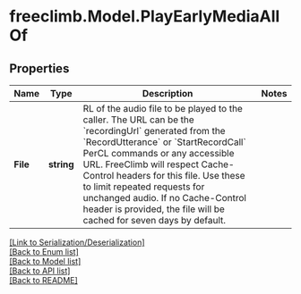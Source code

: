 # freeclimb.Model.PlayEarlyMediaAllOf


## Properties

Name | Type | Description | Notes
------------ | ------------- | ------------- | -------------
**File** | **string** | RL of the audio file to be played to the caller. The URL can be the &#x60;recordingUrl&#x60; generated from the &#x60;RecordUtterance&#x60; or &#x60;StartRecordCall&#x60; PerCL commands or any accessible URL. FreeClimb will respect Cache-Control headers for this file. Use these to limit repeated requests for unchanged audio. If no Cache-Control header is provided, the file will be cached for seven days by default. | 

[[Link to Serialization/Deserialization]](../README.md#documentation-for-serialization-deserialization)<br /> 
[[Back to Enum list]](../README.md#documentation-for-enums)<br /> 
[[Back to Model list]](../README.md#documentation-for-models)<br /> 
[[Back to API list]](../README.md#documentation-for-api-endpoints) <br /> 
[[Back to README]](../README.md) <br /> 
